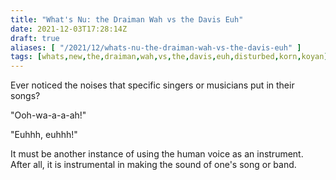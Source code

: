 ```yaml
---
title: "What's Nu: the Draiman Wah vs the Davis Euh"
date: 2021-12-03T17:28:14Z
draft: true
aliases: [ "/2021/12/whats-nu-the-draiman-wah-vs-the-davis-euh" ]
tags: [whats,new,the,draiman,wah,vs,the,davis,euh,disturbed,korn,koyan]
---
```


Ever noticed the noises that specific singers or musicians put in their songs?

"Ooh-wa-a-a-ah!"

"Euhhh, euhhh!"

It must be another instance of using the human voice as an instrument. After all, it is instrumental in making the sound of one's song or band.